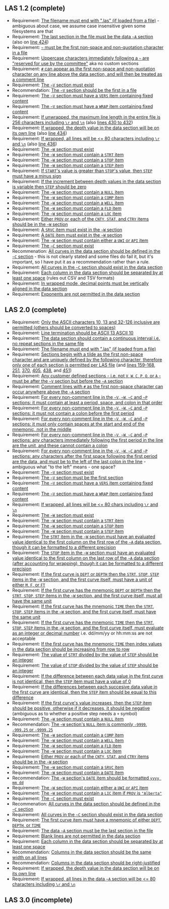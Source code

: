 ## LAS 1.2 (complete)

- Requirement: [The filename must end with ".las" (if loaded from a file)](https://github.com/kinverarity1/lasio/blob/c0abaffc1656e7acdfdb12efff37d0f2cf845c66/standards/LAS12_Standards.txt#L177) - ambiguous about case, we assume case insensitive given some filesystems are that
- Requirement: [The last section in the file must be the data `~A` section](https://github.com/kinverarity1/lasio/blob/c0abaffc1656e7acdfdb12efff37d0f2cf845c66/standards/LAS12_Standards.txt#L187) (also on [line 424](https://github.com/kinverarity1/lasio/blob/c0abaffc1656e7acdfdb12efff37d0f2cf845c66/standards/LAS12_Standards.txt#L424))
- Requirement: [`~` must be the first non-space and non-quotation character in a file](https://github.com/kinverarity1/lasio/blob/c0abaffc1656e7acdfdb12efff37d0f2cf845c66/standards/LAS12_Standards.txt#L207)
- Requirement: [Uppercase characters immediately following a `~` are "reserved for use by the committee"](https://github.com/kinverarity1/lasio/blob/c0abaffc1656e7acdfdb12efff37d0f2cf845c66/standards/LAS12_Standards.txt#L207) aka no custom sections
- Requirement: [`#` can appear as the first non-space and non-quotation character on any line above the data section, and will then be treated as a comment line](https://github.com/kinverarity1/lasio/blob/c0abaffc1656e7acdfdb12efff37d0f2cf845c66/standards/LAS12_Standards.txt#L215)
- Requirement: [The `~V` section must exist](https://github.com/kinverarity1/lasio/blob/c0abaffc1656e7acdfdb12efff37d0f2cf845c66/standards/LAS12_Standards.txt#L238)
- Recommendation: [The `~V` section should be the first in a file](https://github.com/kinverarity1/lasio/blob/c0abaffc1656e7acdfdb12efff37d0f2cf845c66/standards/LAS12_Standards.txt#L238)
- Requirement: [The `~V` section must have a `VERS` item containing fixed content](https://github.com/kinverarity1/lasio/blob/c0abaffc1656e7acdfdb12efff37d0f2cf845c66/standards/LAS12_Standards.txt#L246)
- Requirement: [The `~V` section must have a `WRAP` item containing fixed content](https://github.com/kinverarity1/lasio/blob/c0abaffc1656e7acdfdb12efff37d0f2cf845c66/standards/LAS12_Standards.txt#L249)
- Requirement: [If unwrapped, the maximum line length in the entire file is 256 characters including `\r` and `\n`](https://github.com/kinverarity1/lasio/blob/c0abaffc1656e7acdfdb12efff37d0f2cf845c66/standards/LAS12_Standards.txt#L253) (also [lines 430 to 432](https://github.com/kinverarity1/lasio/blob/c0abaffc1656e7acdfdb12efff37d0f2cf845c66/standards/LAS12_Standards.txt#L430-L432)) 
- Requirement: [If wrapped, the depth value in the data section will be on its own line](https://github.com/kinverarity1/lasio/blob/c0abaffc1656e7acdfdb12efff37d0f2cf845c66/standards/LAS12_Standards.txt#L255) (also [line 434](https://github.com/kinverarity1/lasio/blob/c0abaffc1656e7acdfdb12efff37d0f2cf845c66/standards/LAS12_Standards.txt#L434)) 
- Requirement: [If wrapped, all lines will be <= 80 characters including `\r` and `\n`](https://github.com/kinverarity1/lasio/blob/c0abaffc1656e7acdfdb12efff37d0f2cf845c66/standards/LAS12_Standards.txt#L255) (also [line 436](https://github.com/kinverarity1/lasio/blob/c0abaffc1656e7acdfdb12efff37d0f2cf845c66/standards/LAS12_Standards.txt#L436))
- Requirement: [The `~W` section must exist](https://github.com/kinverarity1/lasio/blob/c0abaffc1656e7acdfdb12efff37d0f2cf845c66/standards/LAS12_Standards.txt#L271)
- Requirement: [The `~W` section must contain a `STRT` item](https://github.com/kinverarity1/lasio/blob/c0abaffc1656e7acdfdb12efff37d0f2cf845c66/standards/LAS12_Standards.txt#L279)
- Requirement: [The `~W` section must contain a `STOP` item](https://github.com/kinverarity1/lasio/blob/c0abaffc1656e7acdfdb12efff37d0f2cf845c66/standards/LAS12_Standards.txt#L285)
- Requirement: [The `~W` section must contain a `STEP` item](https://github.com/kinverarity1/lasio/blob/c0abaffc1656e7acdfdb12efff37d0f2cf845c66/standards/LAS12_Standards.txt#L290)
- Requirement: [If `START`'s value is greater than `STOP`'s value, then `STEP` must have a minus sign](https://github.com/kinverarity1/lasio/blob/c0abaffc1656e7acdfdb12efff37d0f2cf845c66/standards/LAS12_Standards.txt#L291)
- Requirement: [If the increment between depth values in the data section is variable then `STEP` should be zero](https://github.com/kinverarity1/lasio/blob/c0abaffc1656e7acdfdb12efff37d0f2cf845c66/standards/LAS12_Standards.txt#L293)
- Requirement: [The `~W` section must contain a `NULL` item](https://github.com/kinverarity1/lasio/blob/c0abaffc1656e7acdfdb12efff37d0f2cf845c66/standards/LAS12_Standards.txt#L296)
- Requirement: [The `~W` section must contain a `COMP` item](https://github.com/kinverarity1/lasio/blob/c0abaffc1656e7acdfdb12efff37d0f2cf845c66/standards/LAS12_Standards.txt#L299)
- Requirement: [The `~W` section must contain a `WELL` item](https://github.com/kinverarity1/lasio/blob/c0abaffc1656e7acdfdb12efff37d0f2cf845c66/standards/LAS12_Standards.txt#L302)
- Requirement: [The `~W` section must contain a `FLD` item](https://github.com/kinverarity1/lasio/blob/c0abaffc1656e7acdfdb12efff37d0f2cf845c66/standards/LAS12_Standards.txt#L305)
- Requirement: [The `~W` section must contain a `LOC` item](https://github.com/kinverarity1/lasio/blob/c0abaffc1656e7acdfdb12efff37d0f2cf845c66/standards/LAS12_Standards.txt#L308)
- Requirement: [Either `PROV` or each of the `CNTY`, `STAT`, and `CTRY` items should be in the `~W` section](https://github.com/kinverarity1/lasio/blob/c0abaffc1656e7acdfdb12efff37d0f2cf845c66/standards/LAS12_Standards.txt#L311-L316)
- Requirement: [A `SRVC` item must exist in the `~W` section](https://github.com/kinverarity1/lasio/blob/c0abaffc1656e7acdfdb12efff37d0f2cf845c66/standards/LAS12_Standards.txt#L318)
- Requirement: [A `DATE` item must exist in the `~W` section](https://github.com/kinverarity1/lasio/blob/c0abaffc1656e7acdfdb12efff37d0f2cf845c66/standards/LAS12_Standards.txt#L321)
- Requirement: [The `~W` section must contain either a `UWI` or `API` item](https://github.com/kinverarity1/lasio/blob/c0abaffc1656e7acdfdb12efff37d0f2cf845c66/standards/LAS12_Standards.txt#L324-L328)
- Requirement: [The `~C` section must exist](https://github.com/kinverarity1/lasio/blob/c0abaffc1656e7acdfdb12efff37d0f2cf845c66/standards/LAS12_Standards.txt#L354)
- Recommenation: [All curves in the data section should be defined in the `~C` section](https://github.com/kinverarity1/lasio/blob/c0abaffc1656e7acdfdb12efff37d0f2cf845c66/standards/LAS12_Standards.txt#L355-L356) - this is not clearly stated and some files do fail it, but it's important, so I have put it as a recommendation rather than a rule.
- Requirement: [All curves in the `~C` section should exist in the data section](https://github.com/kinverarity1/lasio/blob/c0abaffc1656e7acdfdb12efff37d0f2cf845c66/standards/LAS12_Standards.txt#L363)
- Requirement: [Each column in the data section should be separated by at least one space](https://github.com/kinverarity1/lasio/blob/c0abaffc1656e7acdfdb12efff37d0f2cf845c66/standards/LAS12_Standards.txt#L428) (rules out CSV and TSV formats)
- Requirement: [In wrapped mode, decimal points must be vertically aligned in the data section](https://github.com/kinverarity1/lasio/blob/c0abaffc1656e7acdfdb12efff37d0f2cf845c66/standards/LAS12_Standards.txt#L439)
- Requirement: [Exponents are not permitted in the data section](https://github.com/kinverarity1/lasio/blob/c0abaffc1656e7acdfdb12efff37d0f2cf845c66/standards/LAS12_Standards.txt#L442)

## LAS 2.0 (complete)

- Requirement: [Only the ASCII characters 10, 13 and 32-126 inclusive are permitted (others should be converted to spaces)](https://github.com/kinverarity1/lasio/blob/7ff37548c896bd50f08671e638ab35720f272591/standards/LAS_20_Update_Jan2014.txt#L60-L63)
- Requirement: [Line termination should be ASCII 13 ASCII 10](https://github.com/kinverarity1/lasio/blob/7ff37548c896bd50f08671e638ab35720f272591/standards/LAS_20_Update_Jan2014.txt#L64-L65)
- Requirement: [The data section should contain a continuous interval i.e. no repeat sections in the same file](https://github.com/kinverarity1/lasio/blob/7ff37548c896bd50f08671e638ab35720f272591/standards/LAS_20_Update_Jan2014.txt#L66-68)
- Requirement: [The filename must end with ".las" (if loaded from a file)](https://github.com/kinverarity1/lasio/blob/7ff37548c896bd50f08671e638ab35720f272591/standards/LAS_20_Update_Jan2014.txt#L69)
- Requirement: [Sections begin with a tilde as the first non-space character and are uniquely defined by the following character, therefore only one of each section is permitted per LAS file](https://github.com/kinverarity1/lasio/blob/7ff37548c896bd50f08671e638ab35720f272591/standards/LAS_20_Update_Jan2014.txt#L70-L73) (and [lines 159-168](https://github.com/kinverarity1/lasio/blob/7ff37548c896bd50f08671e638ab35720f272591/standards/LAS_20_Update_Jan2014.txt#L159-L168), [251](https://github.com/kinverarity1/lasio/blob/7ff37548c896bd50f08671e638ab35720f272591/standards/LAS_20_Update_Jan2014.txt#L251), [370](https://github.com/kinverarity1/lasio/blob/7ff37548c896bd50f08671e638ab35720f272591/standards/LAS_20_Update_Jan2014.txt#L370), [405](https://github.com/kinverarity1/lasio/blob/7ff37548c896bd50f08671e638ab35720f272591/standards/LAS_20_Update_Jan2014.txt#L405), [438](https://github.com/kinverarity1/lasio/blob/7ff37548c896bd50f08671e638ab35720f272591/standards/LAS_20_Update_Jan2014.txt#L438), and [451](https://github.com/kinverarity1/lasio/blob/7ff37548c896bd50f08671e638ab35720f272591/standards/LAS_20_Update_Jan2014.txt#L451))
- Requirement: [Any customer defined sections - i.e. not `V`, `W`, `C`, `P`, `O`, or `A` - must be after the `~V` section but before the `~A` section](https://github.com/kinverarity1/lasio/blob/7ff37548c896bd50f08671e638ab35720f272591/standards/LAS_20_Update_Jan2014.txt#L74-L77)
- Requirement: [Comment lines with `#` as the first non-space character can occur anywhere above the `~A` section](https://github.com/kinverarity1/lasio/blob/7ff37548c896bd50f08671e638ab35720f272591/standards/LAS_20_Update_Jan2014.txt#L170-L173)
- Requirement: [For every non-comment line in the `~V`, `~W`, `~C` and `~P` sections: it must contain at least a period, space, and colon in that order](https://github.com/kinverarity1/lasio/blob/7ff37548c896bd50f08671e638ab35720f272591/standards/LAS_20_Update_Jan2014.txt#L178-L185)
- Requirement: [For every non-comment line in the `~V`, `~W`, `~C` and `~P` sections: it must not contain a colon before the first period](https://github.com/kinverarity1/lasio/blob/7ff37548c896bd50f08671e638ab35720f272591/standards/LAS_20_Update_Jan2014.txt#L191-L192)
- Requirement: [For every non-comment line in the `~V`, `~W`, `~C` and `~P` sections: it must only contain spaces at the start and end of the mnemonic, not in the middle](https://github.com/kinverarity1/lasio/blob/7ff37548c896bd50f08671e638ab35720f272591/standards/LAS_20_Update_Jan2014.txt#L192-L193)
- Requirement: [For every non-comment line in the `~V`, `~W`, `~C` and `~P` sections: any characters immediately following the first period in the line are the unit, and these cannot contain a colon](https://github.com/kinverarity1/lasio/blob/7ff37548c896bd50f08671e638ab35720f272591/standards/LAS_20_Update_Jan2014.txt#L195-L196)
- Requirement: [For every non-comment line in the `~V`, `~W`, `~C` and `~P` sections: any characters after the first space following the first period are the data, and must be to the left of the last colon in the line](https://github.com/kinverarity1/lasio/blob/7ff37548c896bd50f08671e638ab35720f272591/standards/LAS_20_Update_Jan2014.txt#L201-L203) - ambiguous what "to the left" means - one space?
- Requirement: [The `~V` section must exist](https://github.com/kinverarity1/lasio/blob/7ff37548c896bd50f08671e638ab35720f272591/standards/LAS_20_Update_Jan2014.txt#L212)
- Requirement: [The `~V` section must be the first section](https://github.com/kinverarity1/lasio/blob/7ff37548c896bd50f08671e638ab35720f272591/standards/LAS_20_Update_Jan2014.txt#L212)
- Requirement: [The `~V` section must have a `VERS` item containing fixed content](https://github.com/kinverarity1/lasio/blob/7ff37548c896bd50f08671e638ab35720f272591/standards/LAS_20_Update_Jan2014.txt#L217)
- Requirement: [The `~V` section must have a `WRAP` item containing fixed content](https://github.com/kinverarity1/lasio/blob/7ff37548c896bd50f08671e638ab35720f272591/standards/LAS_20_Update_Jan2014.txt#L223-L227)
- Requirement: [If wrapped, all lines will be <= 80 chars including `\r` and `\n`](https://github.com/kinverarity1/lasio/blob/7ff37548c896bd50f08671e638ab35720f272591/standards/LAS_20_Update_Jan2014.txt#L230-L232)
- Requirement: [The `~W` section must exist](https://github.com/kinverarity1/lasio/blob/7ff37548c896bd50f08671e638ab35720f272591/standards/LAS_20_Update_Jan2014.txt#L250)
- Requirement: [The `~W` section must contain a `STRT` item](https://github.com/kinverarity1/lasio/blob/7ff37548c896bd50f08671e638ab35720f272591/standards/LAS_20_Update_Jan2014.txt#L256)
- Requirement: [The `~W` section must contain a `STOP` item](https://github.com/kinverarity1/lasio/blob/7ff37548c896bd50f08671e638ab35720f272591/standards/LAS_20_Update_Jan2014.txt#L275)
- Requirement: [The `~W` section must contain a `STEP` item](https://github.com/kinverarity1/lasio/blob/7ff37548c896bd50f08671e638ab35720f272591/standards/LAS_20_Update_Jan2014.txt#L281)
- Requirement: [The `STRT` item in the `~W` section must have an evaluated value identical to the first column on the first row of the `~A` data section, though it can be formatted to a different precision](https://github.com/kinverarity1/lasio/blob/7ff37548c896bd50f08671e638ab35720f272591/standards/LAS_20_Update_Jan2014.txt#L259-L260)
- Requirement: [The `STOP` item in the `~W` section must have an evaluated value identical to the first column on the last row of the `~A` data section (after accounting for wrapping), though it can be formatted to a different precision](https://github.com/kinverarity1/lasio/blob/7ff37548c896bd50f08671e638ab35720f272591/standards/LAS_20_Update_Jan2014.txt#L259-L260)
- Requirement: [If the first curve is `DEPT` or `DEPTH` then the `STRT`, `STOP`, `STEP` items in the `~W` section, and the first curve itself, must have a unit of either `M`, `F`, or `FT`](https://github.com/kinverarity1/lasio/blob/7ff37548c896bd50f08671e638ab35720f272591/standards/LAS_20_Update_Jan2014.txt#L263-L265)
- Requirement: [If the first curve has the mnemonic `DEPT` or `DEPTH` then the `STRT`, `STOP`, `STEP` items in the `~W` section, and the first curve itself, must all have the same unit](https://github.com/kinverarity1/lasio/blob/7ff37548c896bd50f08671e638ab35720f272591/standards/LAS_20_Update_Jan2014.txt#L263-L265)
- Requirement: [If the first curve has the mnemonic `TIME` then the `STRT`, `STOP`, `STEP` items in the `~W` section, and the first curve itself, must have the same unit](https://github.com/kinverarity1/lasio/blob/7ff37548c896bd50f08671e638ab35720f272591/standards/LAS_20_Update_Jan2014.txt#L264-L266)
- Requirement: [If the first curve has the mnemonic `TIME` then the `STRT`, `STOP`, `STEP` items in the `~W` section, and the first curve itself, must evaluate as an integer or decimal number](https://github.com/kinverarity1/lasio/blob/7ff37548c896bd50f08671e638ab35720f272591/standards/LAS_20_Update_Jan2014.txt#L265-L267) i.e. dd/mm/yy or hh:mm:ss are not acceptable
- Requirement: [If the first curve has the mnemonic `TIME` then index values in the data section should be increasing from row to row](https://github.com/kinverarity1/lasio/blob/7ff37548c896bd50f08671e638ab35720f272591/standards/LAS_20_Update_Jan2014.txt#L272)
- Requirement: [The value of `STRT` divided by the value of `STEP` should be an integer](https://github.com/kinverarity1/lasio/blob/7ff37548c896bd50f08671e638ab35720f272591/standards/LAS_20_Update_Jan2014.txt#L272-L273)
- Requirement: [The value of `STOP` divided by the value of `STEP` should be an integer](https://github.com/kinverarity1/lasio/blob/7ff37548c896bd50f08671e638ab35720f272591/standards/LAS_20_Update_Jan2014.txt#L277)
- Requirement: [If the difference between each data value in the first curve is not identical, then the `STEP` item must have a value of 0](https://github.com/kinverarity1/lasio/blob/7ff37548c896bd50f08671e638ab35720f272591/standards/LAS_20_Update_Jan2014.txt#L287-L288)
- Requirement: [If the differences between each succesive data value in the first curve are identical, then the `STEP` item should be equal to this difference](https://github.com/kinverarity1/lasio/blob/7ff37548c896bd50f08671e638ab35720f272591/standards/LAS_20_Update_Jan2014.txt#L283-L287)
- Requirement: [If the first curve's value increases, then the `STEP` item should be positive, otherwise if it decreases, it should be negative](https://github.com/kinverarity1/lasio/blob/7ff37548c896bd50f08671e638ab35720f272591/standards/LAS_20_Update_Jan2014.txt#L283-L287) (ambiguous as to whether a positive step needs a `+` symbol)
- Requirement: [The `~W` section must contain a `NULL` item](https://github.com/kinverarity1/lasio/blob/7ff37548c896bd50f08671e638ab35720f272591/standards/LAS_20_Update_Jan2014.txt#L290)
- Recommendation: [The `~W` section's `NULL` item is commonly `-9999`, `-999.25` or `-9999.25`](https://github.com/kinverarity1/lasio/blob/7ff37548c896bd50f08671e638ab35720f272591/standards/LAS_20_Update_Jan2014.txt#L290)
- Requirement: [The `~W` section must contain a `COMP` item](https://github.com/kinverarity1/lasio/blob/7ff37548c896bd50f08671e638ab35720f272591/standards/LAS_20_Update_Jan2014.txt#L295)
- Requirement: [The `~W` section must contain a `WELL` item](https://github.com/kinverarity1/lasio/blob/7ff37548c896bd50f08671e638ab35720f272591/standards/LAS_20_Update_Jan2014.txt#L299)
- Requirement: [The `~W` section must contain a `FLD` item](https://github.com/kinverarity1/lasio/blob/7ff37548c896bd50f08671e638ab35720f272591/standards/LAS_20_Update_Jan2014.txt#L303)
- Requirement: [The `~W` section must contain a `LOC` item](https://github.com/kinverarity1/lasio/blob/7ff37548c896bd50f08671e638ab35720f272591/standards/LAS_20_Update_Jan2014.txt#L307)
- Requirement: [Either `PROV` or each of the `CNTY`, `STAT`, and `CTRY` items should be in the `~W` section](https://github.com/kinverarity1/lasio/blob/7ff37548c896bd50f08671e638ab35720f272591/standards/LAS_20_Update_Jan2014.txt#L311-L317)
- Requirement: [The `~W` section must contain a `SRVC` item](https://github.com/kinverarity1/lasio/blob/7ff37548c896bd50f08671e638ab35720f272591/standards/LAS_20_Update_Jan2014.txt#L319)
- Requirement: [The `~W` section must contain a `DATE` item](https://github.com/kinverarity1/lasio/blob/7ff37548c896bd50f08671e638ab35720f272591/standards/LAS_20_Update_Jan2014.txt#L323)
- Recommendation: [The `~W` section's `DATE` item should be formatted `yyyy mm dd`](https://github.com/kinverarity1/lasio/blob/7ff37548c896bd50f08671e638ab35720f272591/standards/LAS_20_Update_Jan2014.txt#L325)
- Requirement: [The `~W` section must contain either a `UWI` or `API` item](https://github.com/kinverarity1/lasio/blob/7ff37548c896bd50f08671e638ab35720f272591/standards/LAS_20_Update_Jan2014.txt#L327-L337)
- Requirement: [The `~W` section must contain a `LIC` item if `PROV` is `"Alberta"`](https://github.com/kinverarity1/lasio/blob/7ff37548c896bd50f08671e638ab35720f272591/standards/LAS_20_Update_Jan2014.txt#L344)
- Requirement: [The `~C` section must exist](https://github.com/kinverarity1/lasio/blob/7ff37548c896bd50f08671e638ab35720f272591/standards/LAS_20_Update_Jan2014.txt#L369)
- Recommenation: [All curves in the data section should be defined in the `~C` section](https://github.com/kinverarity1/lasio/blob/7ff37548c896bd50f08671e638ab35720f272591/standards/LAS_20_Update_Jan2014.txt#L371-L372)
- Requirement: [All curves in the `~C` section should exist in the data section](https://github.com/kinverarity1/lasio/blob/7ff37548c896bd50f08671e638ab35720f272591/standards/LAS_20_Update_Jan2014.txt#L376)
- Requirement: [The first curve item must have a mnemonic of either `DEPT`, `DEPTH`, or `TIME`](https://github.com/kinverarity1/lasio/blob/7ff37548c896bd50f08671e638ab35720f272591/standards/LAS_20_Update_Jan2014.txt#L378-L379)
- Requirement: [The data `~A` section must be the last section in the file](https://github.com/kinverarity1/lasio/blob/7ff37548c896bd50f08671e638ab35720f272591/standards/LAS_20_Update_Jan2014.txt#L450)
- Requirement: [Blank lines are not permitted in the data section](https://github.com/kinverarity1/lasio/blob/7ff37548c896bd50f08671e638ab35720f272591/standards/LAS_20_Update_Jan2014.txt#L452)
- Requirement: [Each column in the data section should be separated by at least one space](https://github.com/kinverarity1/lasio/blob/7ff37548c896bd50f08671e638ab35720f272591/standards/LAS_20_Update_Jan2014.txt#L453)
- Recommendation: [Columns in the data section should be the same width on all lines](https://github.com/kinverarity1/lasio/blob/7ff37548c896bd50f08671e638ab35720f272591/standards/LAS_20_Update_Jan2014.txt#L455-L456)
- Recommendation: [Columns in the data section should be right-justified](https://github.com/kinverarity1/lasio/blob/7ff37548c896bd50f08671e638ab35720f272591/standards/LAS_20_Update_Jan2014.txt#L455-L456)
- Requirement: [If wrapped, the depth value in the data section will be on its own line](https://github.com/kinverarity1/lasio/blob/7ff37548c896bd50f08671e638ab35720f272591/standards/LAS_20_Update_Jan2014.txt#L458)
- Requirement: [If wrapped, all lines in the data `~A` section will be <= 80 characters including `\r` and `\n`](https://github.com/kinverarity1/lasio/blob/7ff37548c896bd50f08671e638ab35720f272591/standards/LAS_20_Update_Jan2014.txt#L459-L460)

## LAS 3.0 (incomplete)
